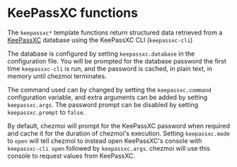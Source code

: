 # KeePassXC functions

The `keepassxc*` template functions return structured data retrieved from a
[KeePassXC](https://keepassxc.org/) database using the KeePassXC CLI
(`keepassxc-cli`)

The database is configured by setting `keepassxc.database` in the configuration
file. You will be prompted for the database password the first time
`keepassxc-cli` is run, and the password is cached, in plain text, in memory
until chezmoi terminates.

The command used can by changed by setting the `keepassxc.command` configuration
variable, and extra arguments can be added by setting `keepassxc.args`. The
password prompt can be disabled by setting `keepassxc.prompt` to `false`.

By default, chezmoi will prompt for the KeePassXC password when required and
cache it for the duration of chezmoi's execution. Setting `keepassxc.mode` to
`open` will tell chezmoi to instead open KeePassXC's console with `keepassxc-cli
open` followed by `keepassxc.args`. chezmoi will use this console to request
values from KeePassXC.
